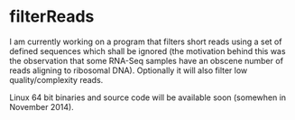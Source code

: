filterReads
===========

I am currently working on a program that filters short reads using a set of defined sequences which shall be ignored (the motivation behind this was the observation that some RNA-Seq samples have an obscene number of reads aligning to ribosomal DNA). Optionally it will also filter low quality/complexity reads.

Linux 64 bit binaries and source code will be available soon (somewhen in November 2014).
